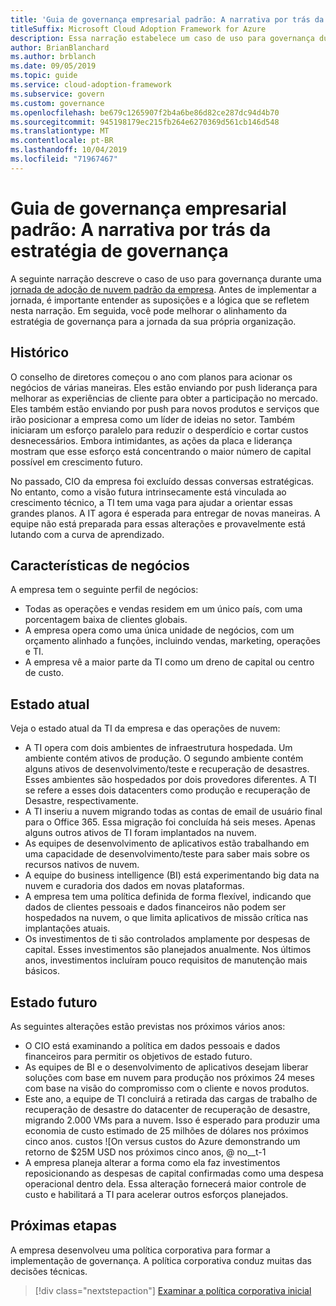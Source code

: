 ```yaml
---
title: 'Guia de governança empresarial padrão: A narrativa por trás da estratégia de governança'
titleSuffix: Microsoft Cloud Adoption Framework for Azure
description: Essa narração estabelece um caso de uso para governança durante uma jornada de adoção de nuvem padrão da empresa.
author: BrianBlanchard
ms.author: brblanch
ms.date: 09/05/2019
ms.topic: guide
ms.service: cloud-adoption-framework
ms.subservice: govern
ms.custom: governance
ms.openlocfilehash: be679c1265907f2b4a6be86d82ce287dc94d4b70
ms.sourcegitcommit: 945198179ec215fb264e6270369d561cb146d548
ms.translationtype: MT
ms.contentlocale: pt-BR
ms.lasthandoff: 10/04/2019
ms.locfileid: "71967467"
---
```

# <a name="standard-enterprise-governance-guide-the-narrative-behind-the-governance-strategy"></a>Guia de governança empresarial padrão: A narrativa por trás da estratégia de governança

A seguinte narração descreve o caso de uso para governança durante uma [jornada de adoção de nuvem padrão da empresa](./index.md). Antes de implementar a jornada, é importante entender as suposições e a lógica que se refletem nesta narração. Em seguida, você pode melhorar o alinhamento da estratégia de governança para a jornada da sua própria organização.

## <a name="back-story"></a>Histórico

O conselho de diretores começou o ano com planos para acionar os negócios de várias maneiras. Eles estão enviando por push liderança para melhorar as experiências de cliente para obter a participação no mercado. Eles também estão enviando por push para novos produtos e serviços que irão posicionar a empresa como um líder de ideias no setor. Também iniciaram um esforço paralelo para reduzir o desperdício e cortar custos desnecessários. Embora intimidantes, as ações da placa e liderança mostram que esse esforço está concentrando o maior número de capital possível em crescimento futuro.

No passado, CIO da empresa foi excluído dessas conversas estratégicas. No entanto, como a visão futura intrinsecamente está vinculada ao crescimento técnico, a TI tem uma vaga para ajudar a orientar essas grandes planos. A IT agora é esperada para entregar de novas maneiras. A equipe não está preparada para essas alterações e provavelmente está lutando com a curva de aprendizado.

## <a name="business-characteristics"></a>Características de negócios

A empresa tem o seguinte perfil de negócios:

- Todas as operações e vendas residem em um único país, com uma porcentagem baixa de clientes globais.
- A empresa opera como uma única unidade de negócios, com um orçamento alinhado a funções, incluindo vendas, marketing, operações e TI.
- A empresa vê a maior parte da TI como um dreno de capital ou centro de custo.

## <a name="current-state"></a>Estado atual

Veja o estado atual da TI da empresa e das operações de nuvem:

- A TI opera com dois ambientes de infraestrutura hospedada. Um ambiente contém ativos de produção. O segundo ambiente contém alguns ativos de desenvolvimento/teste e recuperação de desastres. Esses ambientes são hospedados por dois provedores diferentes. A TI se refere a esses dois datacenters como produção e recuperação de Desastre, respectivamente.
- A TI inseriu a nuvem migrando todas as contas de email de usuário final para o Office 365. Essa migração foi concluída há seis meses. Apenas alguns outros ativos de TI foram implantados na nuvem.
- As equipes de desenvolvimento de aplicativos estão trabalhando em uma capacidade de desenvolvimento/teste para saber mais sobre os recursos nativos de nuvem.
- A equipe do business intelligence (BI) está experimentando big data na nuvem e curadoria dos dados em novas plataformas.
- A empresa tem uma política definida de forma flexível, indicando que dados de clientes pessoais e dados financeiros não podem ser hospedados na nuvem, o que limita aplicativos de missão crítica nas implantações atuais.
- Os investimentos de ti são controlados amplamente por despesas de capital. Esses investimentos são planejados anualmente. Nos últimos anos, investimentos incluíram pouco requisitos de manutenção mais básicos.

## <a name="future-state"></a>Estado futuro

As seguintes alterações estão previstas nos próximos vários anos:

- O CIO está examinando a política em dados pessoais e dados financeiros para permitir os objetivos de estado futuro.
- As equipes de BI e o desenvolvimento de aplicativos desejam liberar soluções com base em nuvem para produção nos próximos 24 meses com base na visão do compromisso com o cliente e novos produtos.
- Este ano, a equipe de TI concluirá a retirada das cargas de trabalho de recuperação de desastre do datacenter de recuperação de desastre, migrando 2.000 VMs para a nuvem. Isso é esperado para produzir uma economia de custo estimado de 25 milhões de dólares nos próximos cinco anos.
    custos ![On versus custos do Azure demonstrando um retorno de $25M USD nos próximos cinco anos, @ no__t-1
- A empresa planeja alterar a forma como ela faz investimentos reposicionando as despesas de capital confirmadas como uma despesa operacional dentro dela. Essa alteração fornecerá maior controle de custo e habilitará a TI para acelerar outros esforços planejados.

## <a name="next-steps"></a>Próximas etapas

A empresa desenvolveu uma política corporativa para formar a implementação de governança. A política corporativa conduz muitas das decisões técnicas.

> [!div class="nextstepaction"]
> [Examinar a política corporativa inicial](./initial-corporate-policy.md)
